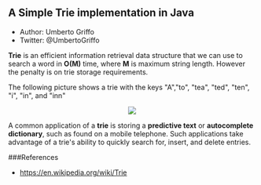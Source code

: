 ## A Simple Trie implementation in Java
* Author: Umberto Griffo
* Twitter: @UmbertoGriffo

**Trie** is an efficient information retrieval data structure that we can use to search a word in **O(M)** time, where **M** is maximum string length. However the penalty is on trie storage requirements.

The following picture shows a trie with the keys "A","to", "tea", "ted", "ten", "i", "in", and "inn"
<p align="center">
  <img src="https://github.com/umbertogriffo/Trie/blob/master/250px-Trie_example.svg.png"/>
</p>

A common application of a **trie** is storing a **predictive text** or **autocomplete dictionary**, such as found on a mobile telephone. Such applications take advantage of a trie's ability to quickly search for, insert, and delete entries.

###References
- https://en.wikipedia.org/wiki/Trie
